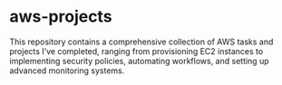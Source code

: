 # aws-projects
This repository contains a comprehensive collection of AWS tasks and projects I’ve completed, ranging from provisioning EC2 instances to implementing security policies, automating workflows, and setting up advanced monitoring systems.
